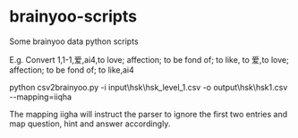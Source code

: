 brainyoo-scripts
================

Some brainyoo data python scripts

E.g. Convert
1,1-1,爱,ai4,to love; affection; to be fond of; to like,
to
爱,to love; affection; to be fond of; to like,ai4

python csv2brainyoo.py -i input\hsk\hsk_level_1.csv -o output\hsk\hsk1.csv --mapping=iiqha

The mapping iigha will instruct the parser to ignore the first two entries and map question, hint and answer accordingly.

